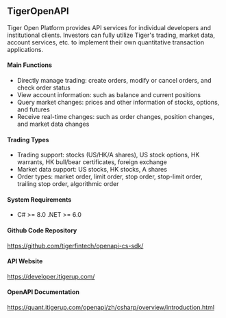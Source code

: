 ## TigerOpenAPI

Tiger Open Platform provides API services for individual developers and institutional clients. Investors can fully utilize Tiger's trading, market data, account services, etc. to implement their own quantitative transaction applications.

#### Main Functions

* Directly manage trading: create orders, modify or cancel orders, and check order status
* View account information: such as balance and current positions
* Query market changes: prices and other information of stocks, options, and futures
* Receive real-time changes: such as order changes, position changes, and market data changes

#### Trading Types

* Trading support: stocks (US/HK/A shares), US stock options, HK warrants, HK bull/bear certificates, foreign exchange
* Market data support: US stocks, HK stocks, A shares
* Order types: market order, limit order, stop order, stop-limit order, trailing stop order, algorithmic order

#### System Requirements

* C# >= 8.0   .NET >= 6.0

#### Github Code Repository

https://github.com/tigerfintech/openapi-cs-sdk/

#### API Website

https://developer.itigerup.com/

#### OpenAPI Documentation

https://quant.itigerup.com/openapi/zh/csharp/overview/introduction.html
